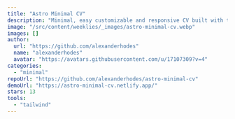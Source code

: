 ```yaml
---
title: "Astro Minimal CV"
description: "Minimal, easy customizable and responsive CV built with tailwind and dark support."
image: "/src/content/weeklies/_images/astro-minimal-cv.webp"
images: []
author:
  url: "https://github.com/alexanderhodes"
  name: "alexanderhodes"
  avatar: "https://avatars.githubusercontent.com/u/17107309?v=4"
categories:
  - "minimal"
repoUrl: "https://github.com/alexanderhodes/astro-minimal-cv"
demoUrl: "https://astro-minimal-cv.netlify.app/"
stars: 13
tools:
  - "tailwind"
---
```

